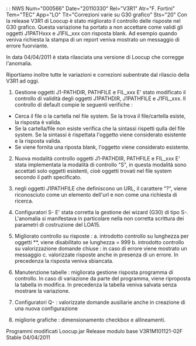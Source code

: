  :  : NWS Num="000566" Date="20110330" Rel="V3R1" Atr="F. Fortini" Tem="TEC" App="LO" Tit="Correzioni varie su G30 grafico" Sts="20"
Con la release V3R1 di Loocup è stato migliorato il controllo delle risposte nel G30 grafico.
Questa variazione ha portato a non accettare come validi gli oggetti J1PATHxxx e J1FIL_xxx con risposta blank. Ad esempio quando veniva richiesta la stampa di un report veniva mostrato un messaggio di errore fuorviante.

In data 04/04/2011 è stata rilasciata una versione di Loocup che corregge l'anomalia.

Riportiamo inoltre tutte le variazioni e correzioni subentrate dal rilascio della V3R1 ad oggi.

1) Gestione oggetti J1-PATHDIR, PATHFILE  e FIL_xxx
E' stato modificato il controllo di validità degli oggetti J1PATHDIR, J1PATHFILE e J1FIL_xxx.
Il controllo di default compie le seguenti verifiche : 
- Cerca il file o la cartella nel file system. Se la trova il file/cartella esiste, la risposta è
valida.
- Se la cartella/file non esiste verifica che la sintassi rispetti qulla del file system. Se la
sintassi è rispettata l'oggetto viene considerato esistente e la risposta valida.
- Se viene fornita una riposta blank, l'oggetto viene considerato esistente.

2) Nuova modalità controllo oggetti J1-PATHDIR, PATHFILE  e FIL_xxx
E' stata implementata la modalità di controllo "S", in questa modalità sono accettati solo oggetti esistenti, cioè oggetti trovati nel file system secondo il path specificato.

3) negli oggetti J1PATHFILE che definiscono un URL, il carattere "?", viene riconosciuto come un
elemento dell'url e non come una richiesta di ricerca.

4) Configuratori S-
E' stata corretta la gestione dei wizard (G30) di tipo S-. L'anomalia si manifestava in particolare
nella non corretta scrittura dei parametri di costruzione del LOA15.

5) Migliorato controllo su risposte : 
a. introdotto controllo su lunghezza per oggetti **, viene disabilitato se lunghezza = 999 b. introdotto controllo su valorizzazione domande chiuse :  in caso di errore viene mostrato un messaggio
c. valorizzate risposte anche in presenza di un errore. In precedenza la risposta veniva sbiancata.

6) Manutenzione tabelle :  migliorata gestione risposta programma di controllo. In caso di variazione
da parte del programma, viene riproposta la tabella in modifica. In precedenza la tabella veniva salvata senza mostrare la variazione.

7) Configuratori  Q- :  valorizzate domande ausiliarie anche in creazione di una nuova configurazione

8) migliorie grafiche :  dimensionamento checkbox e allineamenti.

Programmi modificati Loocup.jar
Release modulo base V3R1M101121-02F Stable 04/04/2011
